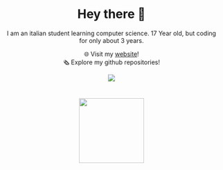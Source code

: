 <div align="center">
  
# Hey there 👋

I am an italian student learning computer science. 17 Year old, but coding for only about 3 years.

   🌐 Visit my [website](https://salanileo.dev/)!<br>
   🗞️ Explore my github repositories!

![](https://komarev.com/ghpvc/?username=salaniLeo&style=flat-square&abbreviated=true)

# 

<p align="center">
  <img height="150px" width="auto" src ="https://github-readme-stats.vercel.app/api/top-langs/?username=salaniLeo&layout=compact&hide_border=true&theme=gruvbox&bg_color=00000000&langs_count=6&hide=css,html">
</p>
</div>
